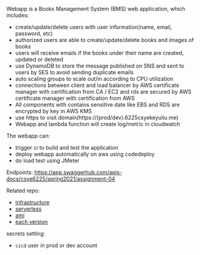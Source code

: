 Webapp is a Books Management System (BMS) web application, which includes:
- create/update/delete users with user information(name, email, password, etc)
- authorized users are able to create/update/delete books and images of books
- users will receive emails if the books under their name are created, updated or deleted
- use DynamoDB to store the message published on SNS and sent to users by SES to avoid sending duplicate emails
- auto scaling groups to scale out/in according to CPU utilization
- connections between client and load balancer by AWS certificate manager with certification from CA / EC2 and rds are secured by AWS certificate manager with certification from AWS
- All components with contains sensitive date like EBS and RDS are encrypted by key in AWS KMS
- use https to visit domain(https://(prod/dev).6225csyekeyuliu.me)
- Webapp and lambda function will create log/metric in cloudwatch

The webapp can:
- trigger ci to build and test the application
- deploy webapp automatically on aws using codedeploy
- do load test using JMeter

Endpoints:
https://app.swaggerhub.com/apis-docs/csye6225/spring2021/assignment-04

Related repo:
- [infrastructure](https://github.com/liukeyu-spring2021/prod.git)
- [serverless](https://github.com/liukeyu-spring2021/serverless.git)
- [ami](https://github.com/liukeyu-spring2021/ami)
- [each version](https://github.com/KeyuLiu-NEU/webapp-1.git)

secrets setting:
- `cicd` user in prod or dev account
